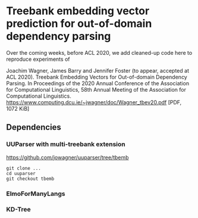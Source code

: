# Treebank embedding vector prediction for out-of-domain dependency parsing

Over the coming weeks, before ACL 2020, we add cleaned-up code here to reproduce experiments of

Joachim Wagner, James Barry and Jennifer Foster (to appear, accepted at ACL 2020). Treebank Embedding Vectors for Out-of-domain Dependency Parsing. In Proceedings of the 2020 Annual Conference of the Association for Computational Linguistics, 58th Annual Meeting of the Association for Computational Linguistics.
https://www.computing.dcu.ie/~jwagner/doc/Wagner_tbev20.pdf [PDF, 1072 KiB]

## Dependencies

### UUParser with multi-treebank extension
https://github.com/jowagner/uuparser/tree/tbemb

```
git clone ...
cd uuparser
git checkout tbemb
```

### ElmoForManyLangs

### KD-Tree

